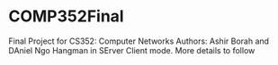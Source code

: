 # COMP352Final
Final Project for CS352: Computer Networks
Authors: Ashir Borah and DAniel Ngo
Hangman in SErver Client mode. More details to follow
